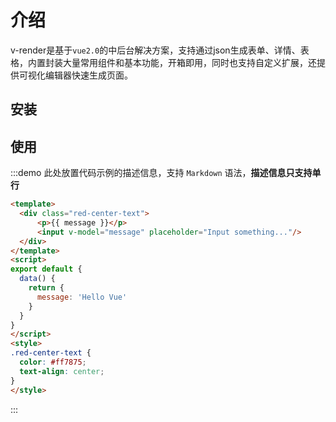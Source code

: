 # 介绍
v-render是基于`vue2.0`的中后台解决方案，支持通过json生成表单、详情、表格，内置封装大量常用组件和基本功能，开箱即用，同时也支持自定义扩展，还提供可视化编辑器快速生成页面。
## 安装

## 使用

:::demo 此处放置代码示例的描述信息，支持 `Markdown` 语法，**描述信息只支持单行**
```html
<template>
  <div class="red-center-text">
      <p>{{ message }}</p>
      <input v-model="message" placeholder="Input something..."/>
  </div>
</template>
<script>
export default {
  data() {
    return {
      message: 'Hello Vue'
    }
  }
}
</script>
<style>
.red-center-text { 
  color: #ff7875;
  text-align: center;
}
</style>
```
:::